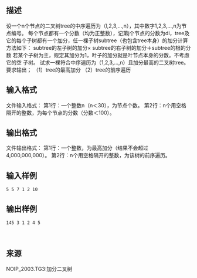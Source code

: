 ## 描述

设一个n个节点的二叉树tree的中序遍历为（l,2,3,…,n），其中数字1,2,3,…,n为节点编号。 每个节点都有一个分数（均为正整数），记第j个节点的分数为di，tree及它的每个子树都有一个加分，任一棵子树subtree（也包含tree本身）的加分计算方法如下： subtree的左子树的加分× subtree的右子树的加分＋subtree的根的分数 若某个子树为主，规定其加分为1，叶子的加分就是叶节点本身的分数。不考虑它的空 子树。 试求一棵符合中序遍历为（1,2,3,…,n）且加分最高的二叉树tree。要求输出； （1）tree的最高加分 （2）tree的前序遍历 

## 输入格式

文件输入格式： 第1行：一个整数n（n＜30），为节点个数。 第2行：n个用空格隔开的整数，为每个节点的分数（分数＜100）。 

## 输出格式

文件输出格式： 第1行：一个整数，为最高加分（结果不会超过4,000,000,000）。 第2行：n个用空格隔开的整数，为该树的前序遍历。 

## 输入样例

```plaintext
5 5 7 1 2 10 
```

## 输出样例

```plaintext
145 3 1 2 4 5 
```



 

## 来源

NOIP_2003.TG3:加分二叉树

